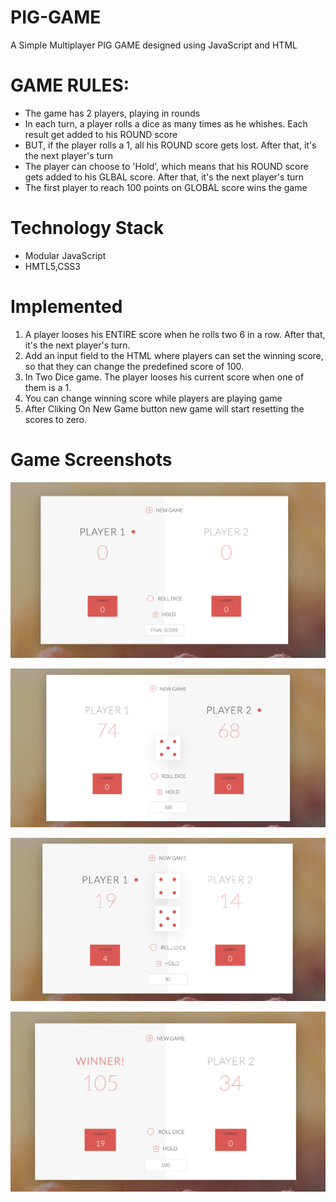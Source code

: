 # PIG-GAME
A Simple Multiplayer PIG GAME designed using JavaScript and HTML


# GAME RULES:

- The game has 2 players, playing in rounds
- In each turn, a player rolls a dice as many times as he whishes. Each result get added to his ROUND score
- BUT, if the player rolls a 1, all his ROUND score gets lost. After that, it's the next player's turn
- The player can choose to 'Hold', which means that his ROUND score gets added to his GLBAL score. After that, it's the next player's turn
- The first player to reach 100 points on GLOBAL score wins the game

# Technology Stack
- Modular JavaScript
- HMTL5,CSS3

# Implemented

1. A player looses his ENTIRE score when he rolls two 6 in a row. After that, it's the next player's turn. 
2. Add an input field to the HTML where players can set the winning score, so that they can change the predefined score of 100.
3. In Two Dice game. The player looses his current score when one of them is a 1. 
4. You can change winning score while players are playing game
4. After Cliking On New Game button new game will start resetting the scores to zero.

# Game Screenshots

![alt text](screenshots/home.png  "Home Page")

![alt text](screenshots/onedice.png  "One Dice")

![alt text](screenshots/twodice.png  "Two Dice")

![alt text](screenshots/winner.png  "Winner")

